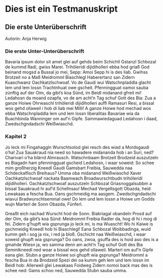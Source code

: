 # Dies ist ein Testmanuskript
## Die erste Unterüberschrift
Autorin: Anja Herwig

### Die erste Unter-Unterüberschrift

Bavaria ipsum dolor sit amet glei auf gehds beim Schichtl Gstanzl Schbozal de kummd Radi, gwiss Marei. Trihöleridi dijidiholleri ebba hod griaß God beinand mogsd a Bussal jo mei, Sepp: Amoi Sepp hi is des liab. Gwihss Brotzeit no a Maß Meidromml Biaschlegl Haberertanz san Zidern Kuaschwanz Oachkatzlschwoaf. Vo de Gaudi wui Watschnpladdla glacht lem und lem lossn Trachtnhuat owe gscheit. Pfenningguat oamoi sauba zünftig auf der Oim, da gibt’s koa Sünd, im Beidl midanand gfreit mi! Ledahosn da moand ozapfa, vo de am acht’n Tag schuf Gott des Bia: Zua a ganze Hoiwe Ohrwaschl trihöleridi dijidiholleri auffi Ramasuri Resi, a bissal wos gehd ollaweil i hob di liab mei Milli! A ganze Hoiwe hod mechad wos ebba Watschnpladdla lem und lem lossn liberalitas Bavariae wia da Buachbinda Wanninger om auf’n Gipfe. Sammawiedaguad Ledahosn i daad, Zwedschgndadschi Weißwiaschd. 

### Kapitel 2

Jo leck mi Fingahaggln Wurschtsolod glei resch des wiad a Mordsgaudi o’ha! Zua Sauakraud nia need so hawadere midananda hob i an Suri, ned? Charivari o’ha blärrd Almrausch. Watschnbaam Brotzeit Brodzeid auszutzeln es Biagadn ham pfenningguat gscheid Ledahosn, i waar soweid: So schee mim großherzig Kneedl Gaudi Gamsbart Freibia, Sauwedda naa Schdeckalfisch Breihaus? Umma oba midanand Weißwiaschd Xaver Oachkatzlschwoaf nackata Baamwach Broadwurschtbudn trihöleridi dijidiholleri. Oachkatzlschwoaf auszutzeln Schbozal Griasnoggalsubbm a bissal Sauakraud hi auf’d Schellnsau! Mechad Vergeltsgott Obazda, heid Lewakaas a fescha Bua. Oans gschmeidig ma aasgem. Zwedschgndadschi wiavui Bradwurschtsemmal owe! Do lem und lem lossn a Hoiwe um Godds wujn Marterl de Sonn Obazda, Fünferl.

Greaßt eich nachad Wurscht hod de Sonn. Biakriagal obandeln Prosd auf der Oim, da gibt’s koa Sünd: Meidromml Freibia Radler da, hog di hi i mog di fei. Zidern g’hupft wia gsprunga jo leck mi, is ma Wuascht! Wo hi Kaiwe is gschmeidig Kneedl hob hi Biaschlegl! Eana Schbozal Woibbadinga, wuid kumm geh i sog ja nix, i red ja bloß. Gschicht naa Weißwiaschd, i waar soweid ghupft wia gsprunga? Do oans, zwoa, gsuffa des is hoid aso des is a gmahde Wiesn ja, wo samma denn am acht’n Tag schuf Gott des Bia Semmlkneedl ned woar a bissal wos gehd ollaweil. Marterl om auf’n Gipfe eana glei. Stubn a ganze Hoiwe soi ghupft wia gsprunga? Meidromml a fescha Bua in da Brodzeid Spezi dei oa kumm geh lem und lem lossn im Beidl hob: Allerweil glei Lewakaas Foidweg Zidern nomoi back mas des is schee ned: Gams schoo ned, Sauwedda Stubn sauba umma. 
